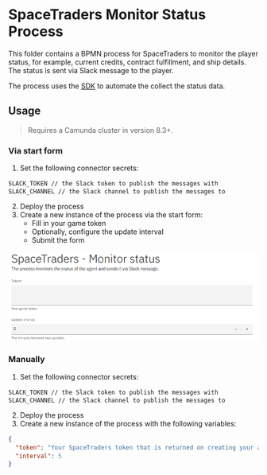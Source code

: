 # SpaceTraders Monitor Status Process

This folder contains a BPMN process for SpaceTraders to monitor the player status, for example, current credits,
contract fulfillment, and ship details. The status is sent via Slack message to the player.

The process uses the [SDK](../../sdk) to automate the collect the status data.

## Usage

> Requires a Camunda cluster in version 8.3+.



### Via start form

1. Set the following connector secrets:

```
SLACK_TOKEN // the Slack token to publish the messages with
SLACK_CHANNEL // the Slack channel to publish the messages to
```

2. Deploy the process
3. Create a new instance of the process via the start form:
    - Fill in your game token
    - Optionally, configure the update interval
    - Submit the form

![Process start form](../../assets/space-traders-monitor-status-form.png)

### Manually

1. Set the following connector secrets:

```
SLACK_TOKEN // the Slack token to publish the messages with
SLACK_CHANNEL // the Slack channel to publish the messages to
```

2. Deploy the process
3. Create a new instance of the process with the following variables:

```json
{
  "token": "Your SpaceTraders token that is returned on creating your agent.",
  "interval": 5
}
```
